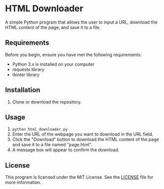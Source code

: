 # HTML Downloader
A simple Python program that allows the user to input a URL, download the HTML content of the page, and save it to a file.

## Requirements

Before you begin, ensure you have met the following requirements:

* Python 3.x is installed on your computer
* requests library
* tkinter library


## Installation
1. Clone or download the repository.



## Usage
1. ```python html_downloader.py```
2. Enter the URL of the webpage you want to download in the URL field.
3. Click the "Download" button to download the HTML content of the page and save it to a file named "page.html".
4. A message box will appear to confirm the download.

## License

This program is licensed under the MIT License. See the [LICENSE](LICENSE) file for more information.

